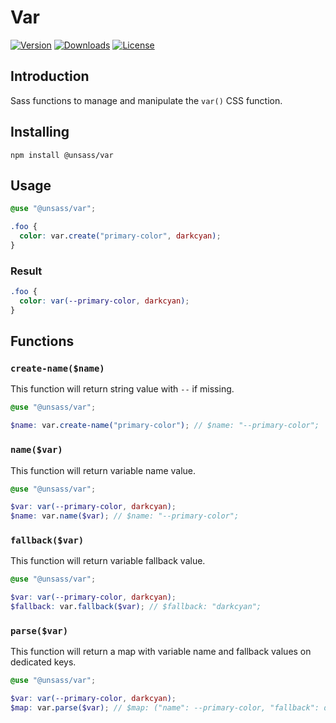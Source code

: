 # Var

[![Version](https://flat.badgen.net/npm/v/@unsass/var)](https://www.npmjs.com/package/@unsass/var)
[![Downloads](https://flat.badgen.net/npm/dt/@unsass/var)](https://www.npmjs.com/package/@unsass/var)
[![License](https://flat.badgen.net/npm/license/@unsass/var)](https://www.npmjs.com/package/@unsass/var)

## Introduction

Sass functions to manage and manipulate the `var()` CSS function.

## Installing

```shell
npm install @unsass/var
```

## Usage

```scss
@use "@unsass/var";

.foo {
  color: var.create("primary-color", darkcyan);
}
```

### Result

```css
.foo {
  color: var(--primary-color, darkcyan);
}
```

## Functions

### `create-name($name)`

This function will return string value with `--` if missing.

```scss
@use "@unsass/var";

$name: var.create-name("primary-color"); // $name: "--primary-color";
```

### `name($var)`

This function will return variable name value.

```scss
@use "@unsass/var";

$var: var(--primary-color, darkcyan);
$name: var.name($var); // $name: "--primary-color";
```

### `fallback($var)`

This function will return variable fallback value.

```scss
@use "@unsass/var";

$var: var(--primary-color, darkcyan);
$fallback: var.fallback($var); // $fallback: "darkcyan";
```

### `parse($var)`

This function will return a map with variable name and fallback values on dedicated keys.

```scss
@use "@unsass/var";

$var: var(--primary-color, darkcyan);
$map: var.parse($var); // $map: ("name": --primary-color, "fallback": darkcyan);
```
